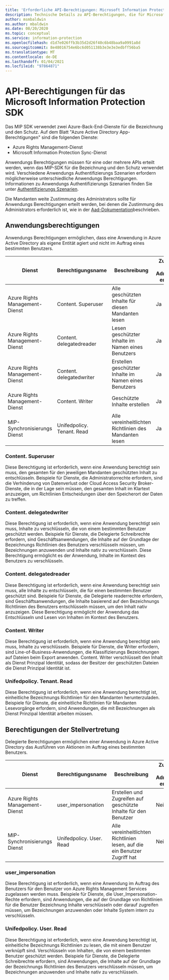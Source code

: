 ```yaml
---
title: 'Erforderliche API-Berechtigungen: Microsoft Information Protection SDK'
description: Technische Details zu API-Berechtigungen, die für Microsoft Information Protection Software Development Kit-Vorgänge erforderlich sind.
author: msmbaldwin
ms.author: mbaldwin
ms.date: 08/20/2020
ms.topic: conceptual
ms.service: information-protection
ms.openlocfilehash: d1d7e026ffb3b35d2d26f40c6b48baa9a0991a8d
ms.sourcegitcommit: 8e48016754e6bc6d051138b3e3e3e3edbff56ba5
ms.translationtype: MT
ms.contentlocale: de-DE
ms.lasthandoff: 01/04/2021
ms.locfileid: "97864871"
---
```

# <a name="api-permissions-for-the-microsoft-information-protection-sdk"></a>API-Berechtigungen für das Microsoft Information Protection SDK

Das MIP SDK verwendet zwei Azure-Back-End-Dienste für die Bezeichnung und den Schutz. Auf dem Blatt "Azure Active Directory App-Berechtigungen" sind die folgenden Dienste:

- Azure Rights Management-Dienst
- Microsoft Information Protection Sync-Dienst

Anwendungs Berechtigungen müssen für eine oder mehrere APIs erteilt werden, wenn das MIP-SDK für die Bezeichnung und den Schutz verwendet wird. Verschiedene Anwendungs Authentifizierungs Szenarien erfordern möglicherweise unterschiedliche Anwendungs Berechtigungen. Informationen zu Anwendungs Authentifizierungs Szenarien finden Sie unter [Authentifizierungs Szenarien](/azure/active-directory/develop/authentication-flows-app-scenarios).

Die Mandanten weite Zustimmung des Administrators sollte für Anwendungs Berechtigungen erteilt werden, bei denen die Zustimmung des Administrators erforderlich ist, wie in der [Aad-Dokumentation](/azure/active-directory/manage-apps/grant-admin-consent#grant-admin-consent-in-app-registrations)beschrieben.

## <a name="application-permissions"></a>Anwendungsberechtigungen

Anwendungs Berechtigungen ermöglichen, dass eine Anwendung in Azure Active Directory als eigene Entität agiert und nicht im Auftrag eines bestimmten Benutzers.

| Dienst                         | Berechtigungsname           | Beschreibung                                  | Zustimmung des Administrators erforderlich |
| ------------------------------- | ------------------------- | -------------------------------------------- | ---------------------- |
| Azure Rights Management-Dienst | Content. Superuser         | Alle geschützten Inhalte für diesen Mandanten lesen   | Ja                    |
| Azure Rights Management-Dienst | Content. delegatedreader   | Lesen geschützter Inhalte im Namen eines Benutzers   | Ja                    |
| Azure Rights Management-Dienst | Content. delegatedwriter   | Erstellen geschützter Inhalte im Namen eines Benutzers | Ja                    |
| Azure Rights Management-Dienst | Content. Writer            | Geschützte Inhalte erstellen                     | Ja                    |
| MIP-Synchronisierungs Dienst                | Unifedpolicy. Tenant. Read | Alle vereinheitlichten Richtlinien des Mandanten lesen      | Ja                    |

### <a name="contentsuperuser"></a>Content. Superuser

Diese Berechtigung ist erforderlich, wenn eine Anwendung berechtigt sein muss, den gesamten für den jeweiligen Mandanten geschützten Inhalt zu entschlüsseln. Beispiele für Dienste, die Administratorrechte erfordern, sind die Verhinderung von Datenverlust oder Cloud Access Security Broker-Dienste, die in der Lage sein müssen, den gesamten Inhalt im Klartext anzuzeigen, um Richtlinien Entscheidungen über den Speicherort der Daten zu treffen.  

### <a name="contentdelegatedwriter"></a>Content. delegatedwriter

Diese Berechtigung ist erforderlich, wenn eine Anwendung berechtigt sein muss, Inhalte zu verschlüsseln, die von einem bestimmten Benutzer geschützt werden. Beispiele für Dienste, die Delegierte Schreibrechte erfordern, sind Geschäftsanwendungen, die Inhalte auf der Grundlage der Bezeichnungs Richtlinien des Benutzers verschlüsseln müssen, um Bezeichnungen anzuwenden und Inhalte nativ zu verschlüsseln. Diese Berechtigung ermöglicht es der Anwendung, Inhalte im Kontext des Benutzers zu verschlüsseln.

### <a name="contentdelegatedreader"></a>Content. delegatedreader

Diese Berechtigung ist erforderlich, wenn eine Anwendung berechtigt sein muss, alle Inhalte zu entschlüsseln, die für einen bestimmten Benutzer geschützt sind. Beispiele für Dienste, die Delegierte readerrechte erfordern, sind Geschäftsanwendungen, die Inhalte basierend auf den Bezeichnungs Richtlinien des Benutzers entschlüsseln müssen, um den Inhalt nativ anzuzeigen. Diese Berechtigung ermöglicht der Anwendung das Entschlüsseln und Lesen von Inhalten im Kontext des Benutzers.

### <a name="contentwriter"></a>Content. Writer

Diese Berechtigung ist erforderlich, wenn eine Anwendung berechtigt sein muss, Inhalte zu verschlüsseln. Beispiele für Dienste, die Writer erfordern, sind Line-of-Business-Anwendungen, die Klassifizierungs Bezeichnungen auf Dateien beim Export anwenden. Content. Writer verschlüsselt den Inhalt als Dienst Prinzipal Identität, sodass der Besitzer der geschützten Dateien die Dienst Prinzipal Identität ist.

### <a name="unifiedpolicytenantread"></a>Unifedpolicy. Tenant. Read

Diese Berechtigung ist erforderlich, wenn eine Anwendung berechtigt ist, einheitliche Bezeichnungs Richtlinien für den Mandanten herunterzuladen. Beispiele für Dienste, die einheitliche Richtlinien für Mandanten Lesevorgänge erfordern, sind Anwendungen, die mit Bezeichnungen als Dienst Prinzipal Identität arbeiten müssen.

## <a name="delegated-permissions"></a>Berechtigungen der Stellvertretung

Delegierte Berechtigungen ermöglichen einer Anwendung in Azure Active Directory das Ausführen von Aktionen im Auftrag eines bestimmten Benutzers.

| Dienst                         | Berechtigungsname         | Beschreibung                                      | Zustimmung des Administrators erforderlich |
| ------------------------------- | ----------------------- | ------------------------------------------------ | ---------------------- |
| Azure Rights Management-Dienst | user_impersonation      | Erstellen und Zugreifen auf geschützte Inhalte für den Benutzer | Nein                     |
| MIP-Synchronisierungs Dienst                | Unifedpolicy. User. Read | Alle vereinheitlichten Richtlinien lesen, auf die ein Benutzer Zugriff hat   | Nein                     |

### <a name="user_impersonation"></a>user_impersonation

Diese Berechtigung ist erforderlich, wenn eine Anwendung im Auftrag des Benutzers für den Benutzer von Azure Rights Management Services zugelassen werden muss. Beispiele für Dienste, die User_Impersonation-Rechte erfordern, sind Anwendungen, die auf der Grundlage von Richtlinien für die Benutzer Bezeichnung Inhalte verschlüsseln oder darauf zugreifen müssen, um Bezeichnungen anzuwenden oder Inhalte System intern zu verschlüsseln.
  
### <a name="unifiedpolicyuserread"></a>Unifedpolicy. User. Read

Diese Berechtigung ist erforderlich, wenn eine Anwendung berechtigt ist, einheitliche Bezeichnungs Richtlinien zu lesen, die mit einem Benutzer verknüpft sind. Verschlüsseln von Inhalten, die von einem bestimmten Benutzer geschützt werden. Beispiele für Dienste, die Delegierte Schreibrechte erfordern, sind Anwendungen, die Inhalte auf der Grundlage der Bezeichnungs Richtlinien des Benutzers verschlüsseln müssen, um Bezeichnungen anzuwenden und Inhalte nativ zu verschlüsseln.